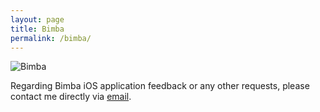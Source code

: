 ```yaml
---
layout: page
title: Bimba
permalink: /bimba/
---
```


<div class="bimba_icon">
  <img src="{{ site.url }}/assets/bimba_icon.png" alt="Bimba">
</div>

Regarding Bimba iOS application feedback or any other requests, please contact me directly via <a href="mailto:aleksander.grzyb@gmail.com?subject=">email</a>.
